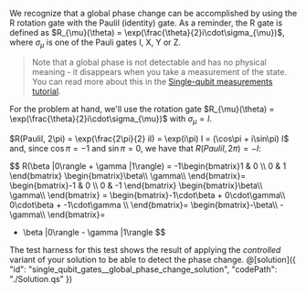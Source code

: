 We recognize that a global phase change can be accomplished by using the R rotation gate with the PauliI (identity) gate.
As a reminder, the R gate is defined as $R_{\mu}(\theta) = \exp(\frac{\theta}{2}i\cdot\sigma_{\mu})$, where $\sigma_{\mu}$ is one of the Pauli gates I, X, Y or Z.

> Note that a global phase is not detectable and has no physical meaning - it disappears when you take a measurement of the state.  
> You can read more about this in the [Single-qubit measurements tutorial](../tutorials/SingleQubitSystemMeasurements/SingleQubitSystemMeasurements.ipynb#Measurements-in-arbitrary-orthogonal-bases).

For the problem at hand, we'll use the rotation gate $R_{\mu}(\theta) = \exp(\frac{\theta}{2}i\cdot\sigma_{\mu})$ with $\sigma_{\mu} = I$.

$R(PauliI, 2\pi) = \exp(\frac{2\pi}{2} iI) = \exp(i\pi) I = (\cos\pi + i\sin\pi) I$ and, since $\cos\pi = -1$ and $\sin\pi = 0$, we have that $R(PauliI, 2\pi) = -I$:

$$
R(\beta |0\rangle + \gamma |1\rangle) =
 -1\begin{bmatrix}1 & 0 \\\ 0 & 1 \end{bmatrix}
 \begin{bmatrix}\beta\\\ \gamma\\\ \end{bmatrix}=
 \begin{bmatrix}-1 & 0 \\\ 0 & -1 \end{bmatrix}
 \begin{bmatrix}\beta\\\ \gamma\\\ \end{bmatrix} =
 \begin{bmatrix}-1\cdot\beta + 0\cdot\gamma\\\ 0\cdot\beta +  -1\cdot\gamma \\\ \end{bmatrix}=
\begin{bmatrix}-\beta\\\ -\gamma\\\ \end{bmatrix}=
- \beta |0\rangle - \gamma |1\rangle
$$

The test harness for this test shows the result of applying the _controlled_ variant of your solution to be able to detect the phase change.
@[solution]({
"id": "single_qubit_gates__global_phase_change_solution",
"codePath": "./Solution.qs"
})
